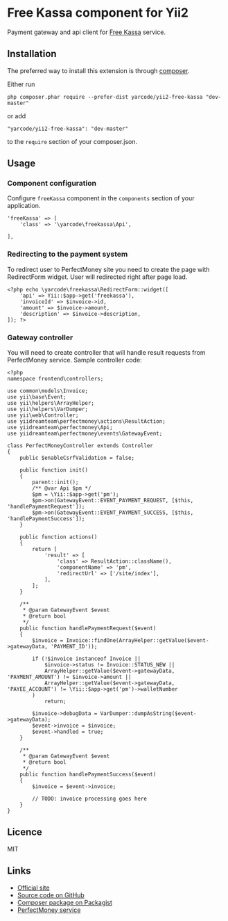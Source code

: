 # Free Kassa component for Yii2 #

Payment gateway and api client for [Free Kassa](http://www.free-kassa.ru) service.

## Installation ##

The preferred way to install this extension is through [composer](http://getcomposer.org/download/).

Either run

    php composer.phar require --prefer-dist yarcode/yii2-free-kassa "dev-master"

or add

    "yarcode/yii2-free-kassa": "dev-master"

to the `require` section of your composer.json.

## Usage ##

### Component configuration ###

Configure `freeKassa` component in the `components` section of your application.

    'freeKassa' => [
        'class' => '\yarcode\freekassa\Api',
        
    ],
    
### Redirecting to the payment system ###

To redirect user to PerfectMoney site you need to create the page with RedirectForm widget.
User will redirected right after page load.

    <?php echo \yarcode\freekassa\RedirectForm::widget([
        'api' => Yii::$app->get('freekassa'),
        'invoiceId' => $invoice->id,
        'amount' => $invoice->amount,
        'description' => $invoice->description,
    ]); ?>

### Gateway controller ###

You will need to create controller that will handle result requests from PerfectMoney service.
Sample controller code:

    <?php
    namespace frontend\controllers;
    
    use common\models\Invoice;
    use yii\base\Event;
    use yii\helpers\ArrayHelper;
    use yii\helpers\VarDumper;
    use yii\web\Controller;
    use yiidreamteam\perfectmoney\actions\ResultAction;
    use yiidreamteam\perfectmoney\Api;
    use yiidreamteam\perfectmoney\events\GatewayEvent;
    
    class PerfectMoneyController extends Controller
    {
        public $enableCsrfValidation = false;
    
        public function init()
        {
            parent::init();
            /** @var Api $pm */
            $pm = \Yii::$app->get('pm');
            $pm->on(GatewayEvent::EVENT_PAYMENT_REQUEST, [$this, 'handlePaymentRequest']);
            $pm->on(GatewayEvent::EVENT_PAYMENT_SUCCESS, [$this, 'handlePaymentSuccess']);
        }
    
        public function actions()
        {
            return [
                'result' => [
                    'class' => ResultAction::className(),
                    'componentName' => 'pm',
                    'redirectUrl' => ['/site/index'],
                ],
            ];
        }
    
        /**
         * @param GatewayEvent $event
         * @return bool
         */
        public function handlePaymentRequest($event)
        {
            $invoice = Invoice::findOne(ArrayHelper::getValue($event->gatewayData, 'PAYMENT_ID'));
    
            if (!$invoice instanceof Invoice ||
                $invoice->status != Invoice::STATUS_NEW ||
                ArrayHelper::getValue($event->gatewayData, 'PAYMENT_AMOUNT') != $invoice->amount ||
                ArrayHelper::getValue($event->gatewayData, 'PAYEE_ACCOUNT') != \Yii::$app->get('pm')->walletNumber
            )
                return;
    
            $invoice->debugData = VarDumper::dumpAsString($event->gatewayData);
            $event->invoice = $invoice;
            $event->handled = true;
        }
    
        /**
         * @param GatewayEvent $event
         * @return bool
         */
        public function handlePaymentSuccess($event)
        {
            $invoice = $event->invoice;
            
            // TODO: invoice processing goes here 
        }
    }

## Licence ##

MIT
    
## Links ##

* [Official site](http://yiidreamteam.com/yii2/perfect-money)
* [Source code on GitHub](https://github.com/yii-dream-team/yii2-perfect-money)
* [Composer package on Packagist](https://packagist.org/packages/yii-dream-team/yii2-perfect-money)
* [PerfectMoney service](http://yiidreamteam.com/link/perfect-money)
